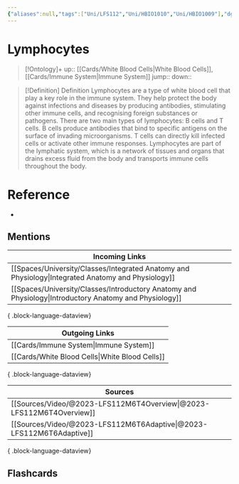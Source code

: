 ```yaml
---
{"aliases":null,"tags":["Uni/LFS112","Uni/HBIO1010","Uni/HBIO1009"],"dg-publish":true,"permalink":"/cards/lymphocytes/","dgPassFrontmatter":true}
---
```


# Lymphocytes

> [!Ontology]+
> up:: [[Cards/White Blood Cells\|White Blood Cells]], [[Cards/Immune System\|Immune System]]
> jump::
> down:: 

> [!Definition] Definition
> Lymphocytes are a type of white blood cell that play a key role in the immune system. They help protect the body against infections and diseases by producing antibodies, stimulating other immune cells, and recognising foreign substances or pathogens. There are two main types of lymphocytes: B cells and T cells. B cells produce antibodies that bind to specific antigens on the surface of invading microorganisms. T cells can directly kill infected cells or activate other immune responses. Lymphocytes are part of the lymphatic system, which is a network of tissues and organs that drains excess fluid from the body and transports immune cells throughout the body.


# Reference
- 

## Mentions
| Incoming Links                                                                                            |
| --------------------------------------------------------------------------------------------------------- |
| [[Spaces/University/Classes/Integrated Anatomy and Physiology\|Integrated Anatomy and Physiology]]     |
| [[Spaces/University/Classes/Introductory Anatomy and Physiology\|Introductory Anatomy and Physiology]] |

{ .block-language-dataview}

| Outgoing Links                                    |
| ------------------------------------------------- |
| [[Cards/Immune System\|Immune System]]         |
| [[Cards/White Blood Cells\|White Blood Cells]] |

{ .block-language-dataview}

| Sources                                                                 |
| ----------------------------------------------------------------------- |
| [[Sources/Video/@2023-LFS112M6T4Overview\|@2023-LFS112M6T4Overview]] |
| [[Sources/Video/@2023-LFS112M6T6Adaptive\|@2023-LFS112M6T6Adaptive]] |

{ .block-language-dataview}

## Flashcards

